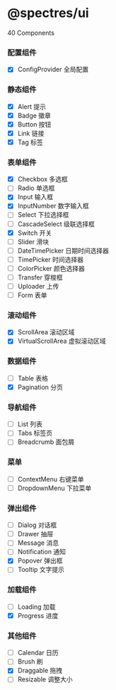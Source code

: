 # @spectres/ui

40 Components

### 配置组件

- [x] ConfigProvider 全局配置

### 静态组件

- [x] Alert 提示
- [x] Badge 徽章
- [x] Button 按钮
- [x] Link 链接
- [x] Tag 标签

### 表单组件

- [x] Checkbox 多选框
- [ ] Radio 单选框
- [x] Input 输入框
- [x] InputNumber 数字输入框
- [ ] Select 下拉选择框
- [ ] CascadeSelect 级联选择框
- [x] Switch 开关
- [ ] Slider 滑块
- [ ] DateTimePicker 日期时间选择器
- [ ] TimePicker 时间选择器
- [ ] ColorPicker 颜色选择器
- [ ] Transfer 穿梭框
- [ ] Uploader 上传
- [ ] Form 表单

### 滚动组件

- [x] ScrollArea 滚动区域
- [x] VirtualScrollArea 虚拟滚动区域

### 数据组件

- [ ] Table 表格
- [x] Pagination 分页

### 导航组件

- [ ] List 列表
- [ ] Tabs 标签页
- [ ] Breadcrumb 面包屑

### 菜单

- [ ] ContextMenu 右键菜单
- [ ] DropdownMenu 下拉菜单

### 弹出组件

- [ ] Dialog 对话框
- [ ] Drawer 抽屉
- [ ] Message 消息
- [ ] Notification 通知
- [x] Popover 弹出框
- [ ] Tooltip 文字提示

### 加载组件

- [ ] Loading 加载
- [x] Progress 进度

### 其他组件

- [ ] Calendar 日历
- [ ] Brush 刷
- [x] Draggable 拖拽
- [ ] Resizable 调整大小
